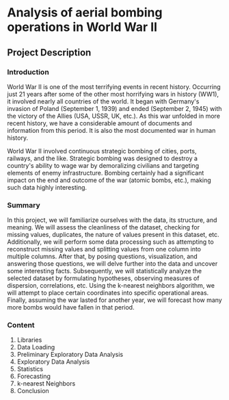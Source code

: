 # Analysis of aerial bombing operations in World War II

## Project Description

### Introduction
World War II is one of the most terrifying events in recent history. Occurring just 21 years after some of the other most horrifying wars in history (WW1), it involved nearly all countries of the world. It began with Germany's invasion of Poland (September 1, 1939) and ended (September 2, 1945) with the victory of the Allies (USA, USSR, UK, etc.). As this war unfolded in more recent history, we have a considerable amount of documents and information from this period. It is also the most documented war in human history.

World War II involved continuous strategic bombing of cities, ports, railways, and the like. Strategic bombing was designed to destroy a country's ability to wage war by demoralizing civilians and targeting elements of enemy infrastructure. Bombing certainly had a significant impact on the end and outcome of the war (atomic bombs, etc.), making such data highly interesting.

### Summary
In this project, we will familiarize ourselves with the data, its structure, and meaning. We will assess the cleanliness of the dataset, checking for missing values, duplicates, the nature of values present in this dataset, etc. Additionally, we will perform some data processing such as attempting to reconstruct missing values and splitting values from one column into multiple columns. After that, by posing questions, visualization, and answering those questions, we will delve further into the data and uncover some interesting facts. Subsequently, we will statistically analyze the selected dataset by formulating hypotheses, observing measures of dispersion, correlations, etc. Using the k-nearest neighbors algorithm, we will attempt to place certain coordinates into specific operational areas. Finally, assuming the war lasted for another year, we will forecast how many more bombs would have fallen in that period.

### Content

1. Libraries
2. Data Loading
3. Preliminary Exploratory Data Analysis
4. Exploratory Data Analysis
5. Statistics
6. Forecasting
7. k-nearest Neighbors
8. Conclusion
